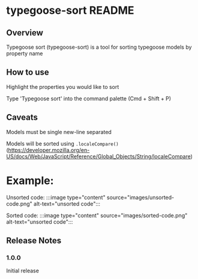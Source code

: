 # typegoose-sort README

## Overview

Typegoose sort (typegoose-sort) is a tool for sorting typegoose models by property name

## How to use

Highlight the properties you would like to sort

Type 'Typegoose sort' into the command palette (Cmd + Shift + P)

## Caveats

Models must be single new-line separated

Models will be sorted using `.localeCompare()` (https://developer.mozilla.org/en-US/docs/Web/JavaScript/Reference/Global_Objects/String/localeCompare)

# Example:

Unsorted code:
:::image type="content" source="images/unsorted-code.png" alt-text="unsorted code":::

Sorted code:
:::image type="content" source="images/sorted-code.png" alt-text="unsorted code":::

## Release Notes

### 1.0.0

Initial release

